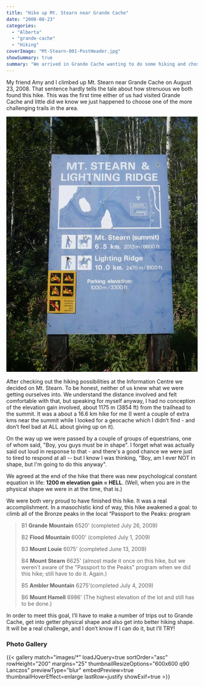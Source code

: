 ```yaml
---
title: "Hike up Mt. Stearn near Grande Cache"
date: "2008-08-23"
categories: 
  - "Alberta"
  - "grande-cache"
  - "Hiking"
coverImage: "Mt-Stearn-001-PostHeader.jpg"
showSummary: true
summary: "We arrived in Grande Cache wanting to do some hiking and chose almost randomly to climb Mt. Stearn. Boy, did pick a day for a workout!"
---
```

My friend Amy and I climbed up Mt. Stearn near Grande Cache on August 23, 2008. That sentence hardly tells the tale about how strenuous we both found this hike. This was the first time either of us had visited Grande Cache and little did we know we just happened to choose one of the more challenging trails in the area.

![The sign near the trailhead - do the math, it's a 1000m gain in elevation.](P1010565-1-768x1024.jpg "The sign near the trailhead - do the math, it's a 1000m gain in elevation.")

After checking out the hiking possibilities at the Information Centre we decided on Mt. Stearn. To be honest, neither of us knew what we were getting ourselves into. We understand the distance involved and felt comfortable with that, but speaking for myself anyway, I had no conception of the elevation gain involved, about 1175 m (3854 ft) from the trailhead to the summit. It was a about a 16.6 km hike for me (I went a couple of extra kms near the summit while I looked for a geocache which I didn’t find - and don’t feel bad at ALL about giving up on it).

On the way up we were passed by a couple of groups of equestrians, one of whom said, "Boy, you guys must be in shape". I forget what was actually said out loud in response to that - and there's a good chance we were just to tired to respond at all -- but I know I was thinking, "Boy, am I ever NOT in shape, but I'm going to do this anyway".

We agreed at the end of the hike that there was new psychological constant equation in life: **1200 m elevation gain = HELL**. (Well, when you are in the physical shape we were in at the time, that is.)

We were both very proud to have finished this hike. It was a real accomplishment. In a masochistic kind of way, this hike awakened a goal: to climb all of the Bronze peaks in the local “Passport to the Peaks: program

> B1 **Grande Mountain** 6520' (completed July 26, 2009)
> 
> B2 **Flood Mountain** 6000' (completed July 1, 2009)
> 
> B3 **Mount Louie** 6075' (completed June 13, 2009)
> 
> B4 **Mount Stearn** 6625' (almost made it once on this hike, but we weren't aware of the "Passport to the Peaks" program when we did this hike; still have to do it. Again.)
> 
> B5 **Ambler Mountain** 6275'(completed July 4, 2009)
> 
> B6 **Mount Hamell** 6986' (The highest elevation of the lot and still has to be done.)

In order to meet this goal, I’ll have to make a number of trips out to Grande Cache, get into getter physical shape and also get into better hiking shape. It will be a real challenge, and I don’t know if I can do it, but I’ll TRY!

### Photo Gallery

{{< gallery match="images/*" loadJQuery=true sortOrder="asc" rowHeight="200" margins="25" thumbnailResizeOptions="600x600 q90 Lanczos" previewType="blur" embedPreview=true thumbnailHoverEffect=enlarge lastRow=justify showExif=true >}}